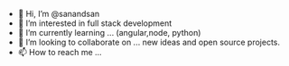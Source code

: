 - 👋 Hi, I’m @sanandsan
- 👀 I’m interested in full stack development
- 🌱 I’m currently learning ... (angular,node, python)
- 💞️ I’m looking to collaborate on ... new ideas and  open source projects.
- 📫 How to reach me ... 

<!---
sanandsan/sanandsan is a ✨ special ✨ repository because its `README.md` (this file) appears on your GitHub profile.
You can click the Preview link to take a look at your changes.
--->
